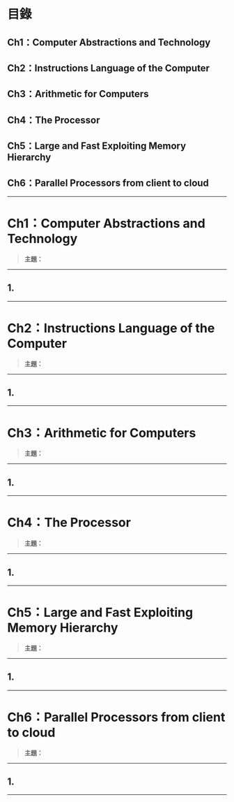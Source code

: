 # 目錄

## Ch1：Computer Abstractions and Technology

## Ch2：Instructions Language of the Computer

## Ch3：Arithmetic for Computers

## Ch4：The Processor

## Ch5：Large and Fast Exploiting Memory Hierarchy

## Ch6：Parallel Processors from client to cloud

---

# Ch1：Computer Abstractions and Technology

> **主題：**

---

## 1. 


---

# Ch2：Instructions Language of the Computer

> **主題：**

---

## 1. 


---

# Ch3：Arithmetic for Computers

> **主題：**

---

## 1. 


---

# Ch4：The Processor

> **主題：**

---

## 1. 


---

# Ch5：Large and Fast Exploiting Memory Hierarchy

> **主題：**

---

## 1. 


---

# Ch6：Parallel Processors from client to cloud

> **主題：**

---

## 1. 


---
